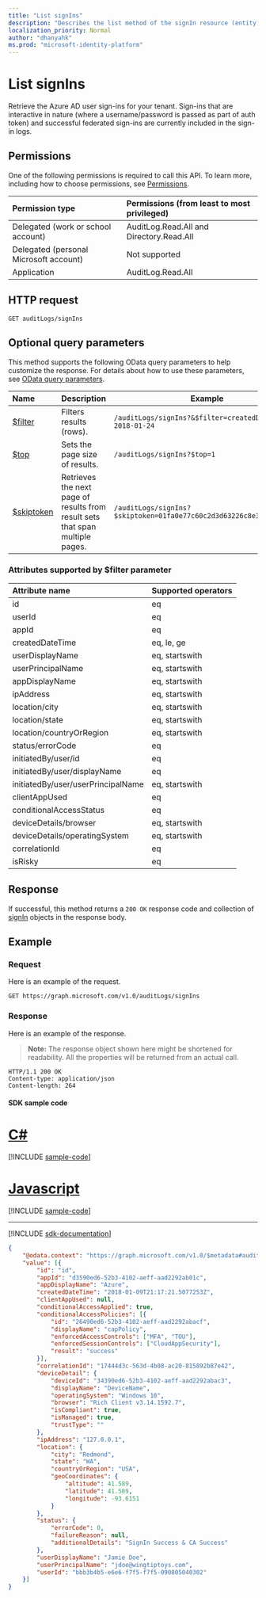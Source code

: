 ```yaml
---
title: "List signIns"
description: "Describes the list method of the signIn resource (entity) from the Microsoft Graph API."
localization_priority: Normal
author: "dhanyahk"
ms.prod: "microsoft-identity-platform"
---
```


# List signIns

Retrieve the Azure AD user sign-ins for your tenant. Sign-ins that are interactive in nature (where a username/password is passed as part of auth token) and successful federated sign-ins are currently included in the sign-in logs.

## Permissions

One of the following permissions is required to call this API. To learn more, including how to choose permissions, see [Permissions](/graph/permissions_reference).

|Permission type      | Permissions (from least to most privileged)              |
|:--------------------|:---------------------------------------------------------|
|Delegated (work or school account) | AuditLog.Read.All and Directory.Read.All |
|Delegated (personal Microsoft account) | Not supported   |
|Application | AuditLog.Read.All |

## HTTP request

<!-- { "blockType": "ignored" } -->
```http
GET auditLogs/signIns
```

## Optional query parameters

This method supports the following OData query parameters to help customize the response. For details about how to use these parameters, see [OData query parameters](/graph/query_parameters).

|Name     |Description                            |Example|
|:--------------------|----------------|------------------------------------------------------------------------|
|[$filter](/graph/query_parameters#filter-parameter)|Filters results (rows). |`/auditLogs/signIns?&$filter=createdDateTime le 2018-01-24`
|[$top](/graph/query_parameters#top-parameter)|Sets the page size of results.|`/auditLogs/signIns?$top=1`|
|[$skiptoken](/graph/query_parameters#skiptoken-parameter)|Retrieves the next page of results from result sets that span multiple pages.|`/auditLogs/signIns?$skiptoken=01fa0e77c60c2d3d63226c8e3294c860__1`|

### Attributes supported by $filter parameter

|Attribute name |Supported operators|
|:----------------|:------|
|id|eq|
|userId|eq|
|appId|eq|
|createdDateTime| eq, le, ge|
|userDisplayName| eq, startswith|
|userPrincipalName| eq, startswith|
|appDisplayName| eq, startswith|
|ipAddress| eq, startswith|
|location/city| eq, startswith|
|location/state| eq, startswith|
|location/countryOrRegion| eq, startswith|
|status/errorCode|eq|
|initiatedBy/user/id|eq|
|initiatedBy/user/displayName| eq|
|initiatedBy/user/userPrincipalName| eq, startswith|
|clientAppUsed| eq|
|conditionalAccessStatus | eq|
|deviceDetails/browser| eq, startswith|
|deviceDetails/operatingSystem| eq, startswith|
|correlationId| eq|
|isRisky| eq|

## Response

If successful, this method returns a `200 OK` response code and collection of [signIn](../resources/signin.md) objects in the response body.

## Example

### Request

Here is an example of the request.

<!-- {
  "blockType": "request",
  "name": "list_signins"
}-->
```http
GET https://graph.microsoft.com/v1.0/auditLogs/signIns
```

### Response

Here is an example of the response.
>**Note:** The response object shown here might be shortened for readability. All the properties will be returned from an actual call.

<!-- {
  "blockType": "response",
  "truncated": true,
  "@odata.type": "microsoft.graph.signIn",
  "isCollection": true
} -->
```http
HTTP/1.1 200 OK
Content-type: application/json
Content-length: 264
```
#### SDK sample code
# [C#](#tab/cs)
[!INCLUDE [sample-code](../includes/list_signins-Cs-snippets.md)]

# [Javascript](#tab/javascript)
[!INCLUDE [sample-code](../includes/list_signins-Javascript-snippets.md)]

---

[!INCLUDE [sdk-documentation](../includes/snippets_sdk_documentation_link.md)]

```json
{
	"@odata.context": "https://graph.microsoft.com/v1.0/$metadata#auditLogs/signIns",
	"value": [{
		"id": "id",
		"appId": "d3590ed6-52b3-4102-aeff-aad2292ab01c",
		"appDisplayName": "Azure",
		"createdDateTime": "2018-01-09T21:17:21.5077253Z",
		"clientAppUsed": null,
		"conditionalAccessApplied": true,
		"conditionalAccessPolicies": [{
			"id": "26490ed6-52b3-4102-aeff-aad2292abacf",
			"displayName": "capPolicy",
			"enforcedAccessControls": ["MFA", "TOU"],
			"enforcedSessionControls": ["CloudAppSecurity"],
			"result": "success"
		}],
		"correlationId": "17444d3c-563d-4b08-ac20-815892b87e42",
		"deviceDetail": {
			"deviceId": "34390ed6-52b3-4102-aeff-aad2292abac3",
			"displayName": "DeviceName",
			"operatingSystem": "Windows 10",
			"browser": "Rich Client v3.14.1592.7",
			"isCompliant": true,
			"isManaged": true,
			"trustType": ""
		},
		"ipAddress": "127.0.0.1",
		"location": {
			"city": "Redmond",
			"state": "WA",
			"countryOrRegion": "USA",
			"geoCoordinates": {
				"altitude": 41.589,
				"latitude": 41.589,
				"longitude": -93.6151
			}
		},
		"status": {
			"errorCode": 0,
			"failureReason": null,
			"additionalDetails": "SignIn Success & CA Success"
		},
		"userDisplayName": "Jamie Doe",
		"userPrincipalName": "jdoe@wingtiptoys.com",
		"userId": "bbb3b4b5-e6e6-f7f5-f7f5-090805040302"
	}]
}

```

<!-- uuid: 8fcb5dbc-d5aa-4681-8e31-b001d5168d79
2015-10-25 14:57:30 UTC -->
<!-- {
  "type": "#page.annotation",
  "description": "List signIns",
  "keywords": "",
  "section": "documentation",
  "tocPath": "",
  "suppressions": [
    "Error: /api-reference/v1.0/api/signin-list.md:\r\n      BookmarkMissing: '[#tab/cs](C#)'. Did you mean: #c (score: 5)",
    "Error: /api-reference/v1.0/api/signin-list.md:\r\n      BookmarkMissing: '[#tab/javascript](Javascript)'. Did you mean: #javascript (score: 4)"
  ]
}-->
